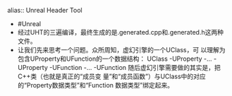alias:: Unreal Header Tool

- #Unreal
- 经过UHT的三遍编译，最终生成的是.generated.cpp和.generated.h这两种文件。
- 让我们先来思考一个问题。众所周知，虚幻引擎的一个UClass，可
  以理解为包含UProperty和UFunction的一个数据结构：
  UClass
  -UProperty
  -...
  -UProperty
  -UFunction
  -...
  -UFunction
  随后虚幻引擎需要做的其实是，把C++类（也就是真正的“成员变
  量”和“成员函数”）与UClass中的对应的“Property数据类型”和“Function
  数据类型”绑定起来。